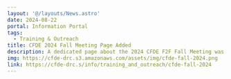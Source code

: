 ```yaml
---
layout: '@/layouts/News.astro'
date: 2024-08-22
portal: Information Portal
tags:
  - Training & Outreach
title: CFDE 2024 Fall Meeting Page Added
description: A dedicated page about the 2024 CFDE F2F Fall Meeting was added to the information portal. The page provides the goal and agenda of the meeting.
img: https://cfde-drc.s3.amazonaws.com/assets/img/cfde-fall-2024.png
link: https://cfde-drc.s/info/training_and_outreach/cfde-fall-2024
---
```

